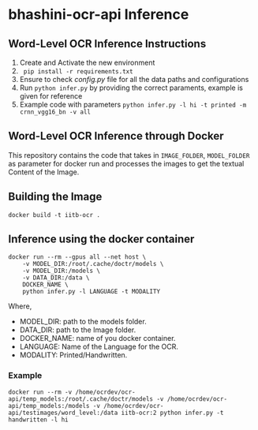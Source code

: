 # bhashini-ocr-api Inference


## Word-Level OCR Inference Instructions


1. Create and Activate the new environment
2. ``` pip install -r requirements.txt```
3. Ensure to check *config.py* file for all the data paths and configurations
4. Run ```python infer.py``` by providing the correct paraments, example is given for reference
5. Example code with parameters ```python infer.py -l hi -t printed -m crnn_vgg16_bn -v all``` 


## Word-Level OCR Inference through Docker
This repository contains the code that takes in `IMAGE_FOLDER`, `MODEL_FOLDER` as parameter for docker run and processes the images to get the textual Content of the Image.

## Building the Image
```
docker build -t iitb-ocr .
```
## Inference using the docker container
```
docker run --rm --gpus all --net host \
    -v MODEL_DIR:/root/.cache/doctr/models \
	-v MODEL_DIR:/models \
	-v DATA_DIR:/data \
	DOCKER_NAME \
	python infer.py -l LANGUAGE -t MODALITY
```
Where,
- MODEL_DIR: path to the models folder.
- DATA_DIR: path to the Image folder.
- DOCKER_NAME: name of you docker container.
- LANGUAGE: Name of the Language for the OCR.
- MODALITY: Printed/Handwritten.

### Example
```
docker run --rm -v /home/ocrdev/ocr-api/temp_models:/root/.cache/doctr/models -v /home/ocrdev/ocr-api/temp_models:/models -v /home/ocrdev/ocr-api/testimages/word_level:/data iitb-ocr:2 python infer.py -t handwritten -l hi
```